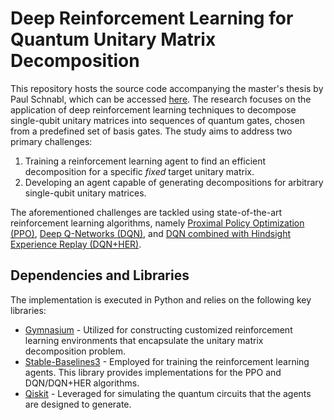 # Deep Reinforcement Learning for Quantum Unitary Matrix Decomposition

This repository hosts the source code accompanying the master's thesis by Paul Schnabl, which can be accessed [here](). The research focuses on the application of deep reinforcement learning techniques to decompose single-qubit unitary matrices into sequences of quantum gates, chosen from a predefined set of basis gates. The study aims to address two primary challenges:

1. Training a reinforcement learning agent to find an efficient decomposition for a specific *fixed* target unitary matrix.
2. Developing an agent capable of generating decompositions for arbitrary single-qubit unitary matrices.

The aforementioned challenges are tackled using state-of-the-art reinforcement learning algorithms, namely [Proximal Policy Optimization (PPO)](https://arxiv.org/abs/1707.06347), [Deep Q-Networks (DQN)](https://arxiv.org/abs/1312.5602), and [DQN combined with Hindsight Experience Replay (DQN+HER)](https://arxiv.org/abs/1707.01495).


## Dependencies and Libraries
The implementation is executed in Python and relies on the following key libraries:

* [Gymnasium](https://gymnasium.farama.org/) - Utilized for constructing customized reinforcement learning environments that encapsulate the unitary matrix decomposition problem.
* [Stable-Baselines3](https://stable-baselines3.readthedocs.io/en/master/) - Employed for training the reinforcement learning agents. This library provides implementations for the PPO and DQN/DQN+HER algorithms.
* [Qiskit](https://qiskit.org/) - Leveraged for simulating the quantum circuits that the agents are designed to generate.
